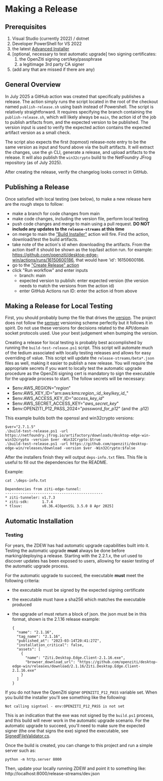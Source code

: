# Making a Release

## Prerequisites

1. Visual Studio (currently 2022) / dotnet
1. Developer PowerShell for VS 2022
1. the latest [Advanced Installer](https://www.advancedinstaller.com/download.html)
1. [optional, necessary to test automatic upgrade] two signing certificates:
    1. the OpenZiti signing cert/key/passphrase
    1. a legitimage 3rd party CA signer
1. (add any that are missed if there are any)

## General Overview

In July 2025 a GitHub action was created that specifically publishes a release. The action simply runs the
script located in the root of the checkout named `publish-release.sh` using bash instead of Powershell. The
script is relatively straightforward. It requires specifying the branch containing the `publish-release.sh`,
which will likely always be `main`, the action id of the job to publish artifacts from, and the expected
version to be published. The version input is used to verify the expected action contains the expected artifact
version as a small check.

The script also expects the first (topmost) release-note entry to be the same version as input and found above
via the built artifacts. It will extract the changes, use the `gh` CLI, generate a release, and upload artifacts
to the release. It will also publish the `win32crypto` build to the NetFoundry JFrog repository (as of July 2025).

After creating the release, verify the changelog looks correct in GitHub.

## Publishing a Release

Once satisfied with local testing (see below), to make a new release here are the rough steps to follow:

* make a branch for code changes from main
* make code changes, including the version file, perform local testing
* push code changes and merge to main using a pull request. **DO NOT include any updates to the `release-streams` at this time**
* on merge to main the ["Build Installer"](https://github.com/openziti/desktop-edge-win/actions/workflows/installer.build.yml)
  action will fire. Find the action, download/test the build artifacts.
* take note of the action's id when downloading the artifacts. From the action itself it should be shown as the top/last action run.
  for example: https://github.com/openziti/desktop-edge-win/actions/runs/16150600186, that would have 'id': 16150600186.
* go to the ["Create Release" action](https://github.com/openziti/desktop-edge-win/actions/workflows/publish.yml)
* click "Run workflow" and enter inputs
  * branch: main
  * expected version to publish: enter expected version (the version needs to match the versions from the action id)
  * enter GitHub Actions run ID: enter the action id from above


## Making a Release for Local Testing

First, you should probably bump the file that drives the [version](../version). The project does not follow the
[semver](https://semver.org/) versioning scheme perfectly but it follows it in spirit. Do not use these versions for
decisions related to the API/domain socket protocols used. Use your best judgement when bumping the version.

Creating a release for local testing is probably best accomplished by running the `build-test-release.ps1` script. This
script will automate much of the tedium associated with locally testing releases and allows for easy overriding of value.
This script will update the `release-streams/beta*.json` files as well, making it easier to publish a new release. You
will require the appropriate secrets if you want to locally test the automatic upgrade procedure as the OpenZiti signing
cert is mandatory to sign the executable for the upgrade process to start. The follow secrets will be necessary:

* $env:AWS_REGION="_region_"
* $env:AWS_KEY_ID="arn:aws:kms:_region__:_id__:key/_key_id__"
* $env:AWS_ACCESS_KEY_ID="_access_key_id_"
* $env:AWS_SECRET_ACCESS_KEY="_aws_secret_key_"
* $env:OPENZITI_P12_PASS_2024="_password_for_p12_" (and the .p12)

This example builds both the openssl and win32crypto versions:

```
$ver="2.7.1.5"
.\build-test-release.ps1 -url https://netfoundry.jfrog.io/artifactory/downloads/desktop-edge-win-win32crypto -version $ver -Win32Crypto:$true
.\build-test-release.ps1 -url https://github.com/openziti/desktop-edge-win/releases/download -version $ver -Win32Crypto:$false
```

After the installers finish they will output `deps-info.txt` files. This file is useful to fill out the dependencies for
the README.

Example:
```
cat .\deps-info.txt

Dependencies from ziti-edge-tunnel:
---------------------------------------------
* ziti-tunneler: v1.7.3
* ziti-sdk:      1.7.4
* tlsuv:         v0.36.4[OpenSSL 3.5.0 8 Apr 2025]
```


## Automatic Installation

### Testing

For years, the ZDEW has had automatic upgrade capabilities built into it. Testing the automatic upgrade __must__ always
be done before marking/deploying a release. Starting with the 2.2.1.x, the url used to discover updates has been exposed
to users, allowing for easier testing of the automatic upgrade process.

For the automatic upgrade to succeed, the executable __must__ meet the following criteria:
* the executable must be signed by the expected signing certificate
* the executable must have a sha256 which matches the executable produced
* the upgrade url must return a block of json. the json must be in this format, shown is the 2.1.16 release example:
 
      {
        "name": "2.1.16",
        "tag_name": "2.1.16",
        "published_at": "2023-03-14T20:41:27Z",
        "installation_critical": false,
        "assets": [
          {
            "name": "Ziti.Desktop.Edge.Client-2.1.16.exe",
            "browser_download_url": "https://github.com/openziti/desktop-edge-win/releases/download/2.1.16/Ziti.Desktop.Edge.Client-2.1.16.exe"
          }
        ]
      }

If you do not have the OpenZiti signer `OPENZITI_P12_PASS` variable set. When you build the installer you'll see
something like the following:

    Not calling signtool - env:OPENZITI_P12_PASS is not set

This is an indication that the exe was not signed by the `build.ps1` process, and this build will never work in
the automatic upgrade scenario. For the automatic upgrade to succeed, you'll need to make sure the expected 
signer (the one that signs the exe) signed the executable, see [SignedFileValidator.cs](../ZitiUpdateService/checkers/PeFile/SignedFileValidator.cs).

Once the build is created, you can change to this project and run a simple server such as:

    python -m http.server 8000

Then, update your locally running ZDEW and point it to something like: http://localhost:8000/release-streams/dev.json

